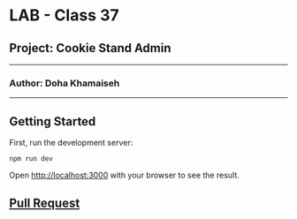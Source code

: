 # LAB - Class 37

## Project: Cookie Stand Admin
---
### Author: Doha Khamaiseh
---


## Getting Started

First, run the development server:

```
npm run dev
```

Open [http://localhost:3000](http://localhost:3000) with your browser to see the result.


## [Pull Request](..)
